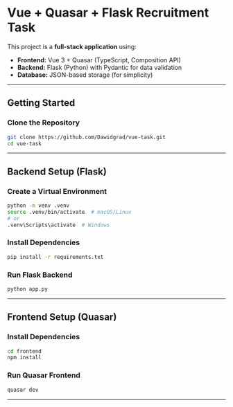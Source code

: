 # **Vue + Quasar + Flask Recruitment Task**

This project is a **full-stack application** using:
- **Frontend:** Vue 3 + Quasar (TypeScript, Composition API)
- **Backend:** Flask (Python) with Pydantic for data validation
- **Database:** JSON-based storage (for simplicity)

---

## Getting Started

### Clone the Repository
```sh
git clone https://github.com/Dawidgrad/vue-task.git
cd vue-task
```

---

## Backend Setup (Flask)
### Create a Virtual Environment
```sh
python -m venv .venv
source .venv/bin/activate  # macOS/Linux
# or
.venv\Scripts\activate  # Windows
```

### Install Dependencies
```sh
pip install -r requirements.txt
```

### Run Flask Backend
```sh
python app.py
```

---

## Frontend Setup (Quasar)
### Install Dependencies
```sh
cd frontend
npm install
```

### Run Quasar Frontend
```sh
quasar dev
```

---
